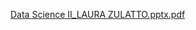 [Data Science II_LAURA ZULATTO.pptx.pdf](https://github.com/user-attachments/files/16700815/Data.Science.II_LAURA.ZULATTO.pptx.pdf)
